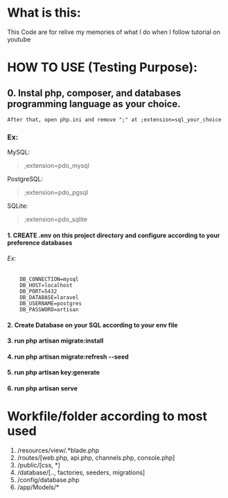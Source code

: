 # What is this:

This Code are for relive my memories of what I do when I follow tutorial on youtube

# HOW TO USE (Testing Purpose):

## 0. Instal php, composer, and databases programming language as your choice. 
    After that, open php.ini and remove ";" at ;extension=sql_your_choice

### Ex:
MySQL:
> ;extension=pdo_mysql
    
PostgreSQL:
> ;extension=pdo_pgsql

SQLite:
> ;extension=pdo_sqlite

#### 1. CREATE .env on this project directory and configure according to your preference databases

###### Ex:
```
    DB_CONNECTION=mysql
    DB_HOST=localhost
    DB_PORT=5432
    DB_DATABASE=laravel
    DB_USERNAME=postgres
    DB_PASSWORD=artisan
```

#### 2. Create Database on your SQL according to your env file 

#### 3. run php artisan migrate:install 

#### 4. run php artisan migrate:refresh --seed

#### 5. run php artisan key:generate

#### 6. run php artisan serve

# Workfile/folder according to most used

1. /resources/view/.*blade.php
2. /routes/[web.php, api.php, channels.php, console.php]
3. /public/[css, *]
4. /database/[.., factories, seeders, migrations]
5. /config/database.php
6. /app/Models/*